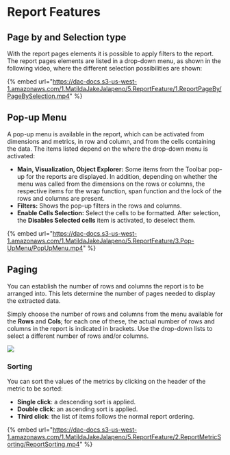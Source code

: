 # Report Features

## Page by and Selection type

With the report pages elements it is possible to apply filters to the report. The report pages elements are listed in a drop-down menu, as shown in the following video, where the different selection possibilities are shown:

{% embed url="https://dac-docs.s3-us-west-1.amazonaws.com/1.MatildaJakeJalapeno/5.ReportFeature/1.ReportPageBy/PageBySelection.mp4" %}

## Pop-up Menu

A pop-up menu is available in the report, which can be activated from dimensions and metrics, in row and column, and from the cells containing the data. The items listed depend on the where the drop-down menu is activated:

* **Main, Visualization, Object Explorer:** Some items from the Toolbar pop-up for the reports are displayed. In addition, depending on whether the menu was called from the dimensions on the rows or columns, the respective items for the wrap function, span function and the lock of the rows and columns are present.
* **Filters:** Shows the pop-up filters in the rows and columns.
* **Enable Cells Selection:** Select the cells to be formatted. After selection, the **Disables Selected cells** item is activated, to deselect them.

{% embed url="https://dac-docs.s3-us-west-1.amazonaws.com/1.MatildaJakeJalapeno/5.ReportFeature/3.Pop-UpMenu/PopUpMenu.mp4" %}

## Paging

You can establish the number of rows and columns the report is to be arranged into. This lets determine the number of pages needed to display the extracted data.

Simply choose the number of rows and columns from the menu available for the **Rows** and **Cols**; for each one of these, the actual number of rows and columns in the report is indicated in brackets. Use the drop-down lists to select a different number of rows and/or columns.

![](https://docs.decisyon.com/wp-content/uploads/2020/07/Paging.jpg)

### Sorting



You can sort the values of the metrics by clicking on the header of the metric to be sorted:

* **Single click**: a descending sort is applied.
* **Double click**: an ascending sort is applied.
* **Third click**: the list of items follows the normal report ordering.

{% embed url="https://dac-docs.s3-us-west-1.amazonaws.com/1.MatildaJakeJalapeno/5.ReportFeature/2.ReportMetricSorting/ReportSorting.mp4" %}



